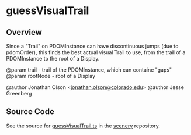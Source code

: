 # guessVisualTrail

## Overview

Since a "Trail" on PDOMInstance can have discontinuous jumps (due to pdomOrder), this finds the best
actual visual Trail to use, from the trail of a PDOMInstance to the root of a Display.

@param trail - trail of the PDOMInstance, which can containe "gaps"
@param rootNode - root of a Display

@author Jonathan Olson &lt;jonathan.olson@colorado.edu&gt;
@author Jesse Greenberg



## Source Code

See the source for [guessVisualTrail.ts](https://github.com/phetsims/scenery/blob/main/js/accessibility/pdom/guessVisualTrail.ts) in the [scenery](https://github.com/phetsims/scenery) repository.
